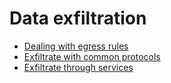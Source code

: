 # Data exfiltration
* [Dealing with egress rules](guidelines/internal/EgressPorts.md)
* [Exfiltrate with common protocols](guidelines/internal/ExfilWithCommonProtos.md)
* [Exfiltrate through services](guidelines/internal/ExfilThroughServices.md)
